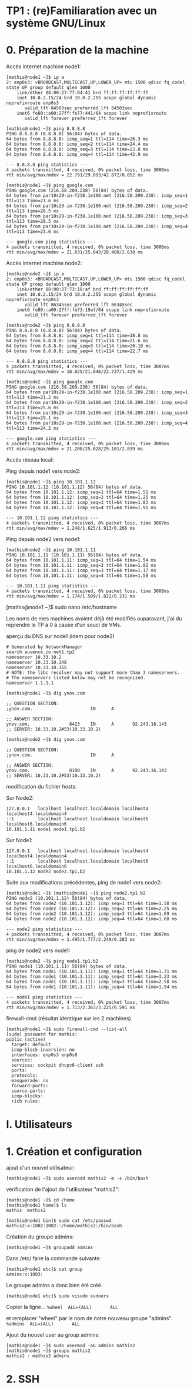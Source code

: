# TP1 : (re)Familiaration avec un système GNU/Linux

# 0. Préparation de la machine

Accès internet machine node1:
```
[mathis@node1 ~]$ ip a
2: enp0s3: <BROADCAST,MULTICAST,UP,LOWER_UP> mtu 1500 qdisc fq_codel state UP group default qlen 1000
    link/ether 08:00:27:77:04:41 brd ff:ff:ff:ff:ff:ff
    inet 10.0.2.15/24 brd 10.0.2.255 scope global dynamic noprefixroute enp0s3
       valid_lft 84503sec preferred_lft 84503sec
    inet6 fe80::a00:27ff:fe77:441/64 scope link noprefixroute
       valid_lft forever preferred_lft forever
```
```
[mathis@node1 ~]$ ping 8.8.8.8
PING 8.8.8.8 (8.8.8.8) 56(84) bytes of data.
64 bytes from 8.8.8.8: icmp_seq=1 ttl=114 time=26.3 ms
64 bytes from 8.8.8.8: icmp_seq=2 ttl=114 time=24.4 ms
64 bytes from 8.8.8.8: icmp_seq=3 ttl=114 time=22.8 ms
64 bytes from 8.8.8.8: icmp_seq=4 ttl=114 time=42.9 ms

--- 8.8.8.8 ping statistics ---
4 packets transmitted, 4 received, 0% packet loss, time 3008ms
rtt min/avg/max/mdev = 22.791/29.093/42.872/8.052 ms
```
```
[mathis@node1 ~]$ ping google.com
PING google.com (216.58.209.238) 56(84) bytes of data.
64 bytes from par10s29-in-f238.1e100.net (216.58.209.238): icmp_seq=1 ttl=113 time=21.6 ms
64 bytes from par10s29-in-f238.1e100.net (216.58.209.238): icmp_seq=2 ttl=113 time=26.5 ms
64 bytes from par10s29-in-f238.1e100.net (216.58.209.238): icmp_seq=3 ttl=113 time=28.5 ms
64 bytes from par10s29-in-f238.1e100.net (216.58.209.238): icmp_seq=4 ttl=113 time=23.6 ms

--- google.com ping statistics ---
4 packets transmitted, 4 received, 0% packet loss, time 3006ms
rtt min/avg/max/mdev = 21.631/25.043/28.480/2.630 ms
```

Accès internet machine node2:

```
[mathis@node2 ~]$ ip a
2: enp0s3: <BROADCAST,MULTICAST,UP,LOWER_UP> mtu 1500 qdisc fq_codel state UP group default qlen 1000
    link/ether 08:00:27:73:19:af brd ff:ff:ff:ff:ff:ff
    inet 10.0.2.15/24 brd 10.0.2.255 scope global dynamic noprefixroute enp0s3
       valid_lft 86345sec preferred_lft 86345sec
    inet6 fe80::a00:27ff:fe73:19af/64 scope link noprefixroute
       valid_lft forever preferred_lft forever
```
```
[mathis@node2 ~]$ ping 8.8.8.8
PING 8.8.8.8 (8.8.8.8) 56(84) bytes of data.
64 bytes from 8.8.8.8: icmp_seq=1 ttl=114 time=18.8 ms
64 bytes from 8.8.8.8: icmp_seq=2 ttl=114 time=21.6 ms
64 bytes from 8.8.8.8: icmp_seq=3 ttl=114 time=20.10 ms
64 bytes from 8.8.8.8: icmp_seq=4 ttl=114 time=22.7 ms

--- 8.8.8.8 ping statistics ---
4 packets transmitted, 4 received, 0% packet loss, time 3007ms
rtt min/avg/max/mdev = 18.825/21.046/22.737/1.429 ms
```
```
[mathis@node2 ~]$ ping google.com
PING google.com (216.58.209.238) 56(84) bytes of data.
64 bytes from par10s29-in-f238.1e100.net (216.58.209.238): icmp_seq=1 ttl=113 time=21.2 ms
64 bytes from par10s29-in-f238.1e100.net (216.58.209.238): icmp_seq=2 ttl=113 time=25.6 ms
64 bytes from par10s29-in-f238.1e100.net (216.58.209.238): icmp_seq=3 ttl=113 time=29.1 ms
64 bytes from par10s29-in-f238.1e100.net (216.58.209.238): icmp_seq=4 ttl=113 time=24.2 ms

--- google.com ping statistics ---
4 packets transmitted, 4 received, 0% packet loss, time 3006ms
rtt min/avg/max/mdev = 21.200/25.028/29.101/2.839 ms
```


Accès réseau local:

Ping depuis node1 vers node2:
```
[mathis@node1 ~]$ ping 10.101.1.12
PING 10.101.1.12 (10.101.1.12) 56(84) bytes of data.
64 bytes from 10.101.1.12: icmp_seq=1 ttl=64 time=1.51 ms
64 bytes from 10.101.1.12: icmp_seq=2 ttl=64 time=1.25 ms
64 bytes from 10.101.1.12: icmp_seq=3 ttl=64 time=1.83 ms
64 bytes from 10.101.1.12: icmp_seq=4 ttl=64 time=1.91 ms

--- 10.101.1.12 ping statistics ---
4 packets transmitted, 4 received, 0% packet loss, time 3007ms
rtt min/avg/max/mdev = 1.248/1.625/1.913/0.266 ms
```

Ping depuis node2 vers node1:
```
[mathis@node2 ~]$ ping 10.101.1.11
PING 10.101.1.11 (10.101.1.11) 56(84) bytes of data.
64 bytes from 10.101.1.11: icmp_seq=1 ttl=64 time=1.54 ms
64 bytes from 10.101.1.11: icmp_seq=2 ttl=64 time=1.82 ms
64 bytes from 10.101.1.11: icmp_seq=3 ttl=64 time=1.17 ms
64 bytes from 10.101.1.11: icmp_seq=4 ttl=64 time=1.50 ms

--- 10.101.1.11 ping statistics ---
4 packets transmitted, 4 received, 0% packet loss, time 3008ms
rtt min/avg/max/mdev = 1.174/1.509/1.822/0.231 ms
```

[mathis@node1 ~]$ sudo nano /etc/hostname

Les noms de mes machines avaient déjà été modifiés auparavant, j'ai du reprendre le TP à 0 à cause d'un souci de VMs.

aperçu du DNS sur node1 (idem pour node2)
```
# Generated by NetworkManager
search auvence.co net1.tp2
nameserver 10.33.10.2
nameserver 10.33.10.148
nameserver 10.33.10.155
# NOTE: the libc resolver may not support more than 3 nameservers.
# The nameservers listed below may not be recognized.
nameserver 1.1.1.1
```
```
[mathis@node1 ~]$ dig ynov.com

;; QUESTION SECTION:
;ynov.com.                      IN      A

;; ANSWER SECTION:
ynov.com.               8423    IN      A       92.243.16.143
;; SERVER: 10.33.10.2#53(10.33.10.2)
```

```
[mathis@node2 ~]$ dig ynov.com

;; QUESTION SECTION:
;ynov.com.                      IN      A

;; ANSWER SECTION:
ynov.com.               8100    IN      A       92.243.16.143
;; SERVER: 10.33.10.2#53(10.33.10.2)
```

modification du fichier hosts:

Sur Node2:
```
127.0.0.1   localhost localhost.localdomain localhost4 localhost4.localdomain4
::1         localhost localhost.localdomain localhost6 localhost6.localdomain6
10.101.1.11 node1 node1.tp1.b2
```

Sur Node1:
```
127.0.0.1   localhost localhost.localdomain localhost4 localhost4.localdomain4
::1         localhost localhost.localdomain localhost6 localhost6.localdomain6
10.101.1.12 node2 node2.tp1.b2
```

Suite aux modifications précédentes,
ping de node1 vers node2:
```
[mathis@node1 ~]$ [mathis@node1 ~]$ ping node2.tp1.b2
PING node2 (10.101.1.12) 56(84) bytes of data.
64 bytes from node2 (10.101.1.12): icmp_seq=1 ttl=64 time=1.50 ms
64 bytes from node2 (10.101.1.12): icmp_seq=2 ttl=64 time=2.25 ms
64 bytes from node2 (10.101.1.12): icmp_seq=3 ttl=64 time=1.69 ms
64 bytes from node2 (10.101.1.12): icmp_seq=4 ttl=64 time=1.68 ms

--- node2 ping statistics ---
4 packets transmitted, 4 received, 0% packet loss, time 3007ms
rtt min/avg/max/mdev = 1.495/1.777/2.249/0.283 ms
```

ping de node2 vers node1:
```
[mathis@node2 ~]$ ping node1.tp1.b2
PING node1 (10.101.1.11) 56(84) bytes of data.
64 bytes from node1 (10.101.1.11): icmp_seq=1 ttl=64 time=1.71 ms
64 bytes from node1 (10.101.1.11): icmp_seq=2 ttl=64 time=3.23 ms
64 bytes from node1 (10.101.1.11): icmp_seq=3 ttl=64 time=2.58 ms
64 bytes from node1 (10.101.1.11): icmp_seq=4 ttl=64 time=1.94 ms

--- node1 ping statistics ---
4 packets transmitted, 4 received, 0% packet loss, time 3007ms
rtt min/avg/max/mdev = 1.713/2.363/3.225/0.591 ms
```

firewall-cmd (résultat identique sur les 2 machines)
```
[mathis@node1 ~]$ sudo firewall-cmd --list-all
[sudo] password for mathis:
public (active)
  target: default
  icmp-block-inversion: no
  interfaces: enp0s3 enp0s8
  sources:
  services: cockpit dhcpv6-client ssh
  ports:
  protocols:
  masquerade: no
  forward-ports:
  source-ports:
  icmp-blocks:
  rich rules:
```

# I. Utilisateurs

# 1. Création et configuration

ajout d'un nouvel utilisateur:
```
[mathis@node1 ~]$ sudo useradd mathis2 -m -s /bin/bash
```

vérification de l'ajout de l'utilisateur "mathis2":
```
[mathis@node1 ~]$ cd /home
[mathis@node1 home]$ ls
mathis  mathis2
```

```
[mathis@node1 bin]$ sudo cat /etc/passwd
mathis2:x:1002:1002::/home/mathis2:/bin/bash
```

Création  du groupe admins:

```
[mathis@node1 ~]$ groupadd admins
```

Dans /etc/ faire la commande suivante:

```
[mathis@node1 etc]$ cat group
admins:x:1003:
```

Le groupe admins a donc bien été créé.

```[mathis@node1 etc]$ sudo visudo sudoers ```

Copier la ligne...
```%wheel  ALL=(ALL)       ALL ```

et remplacer "wheel" par le nom de notre nouveau groupe "admins".
```%admins  ALL=(ALL)       ALL```

Ajout du nouvel user au group admins:

```
[mathis@node1 ~]$ sudo usermod -aG admins mathis2
[mathis@node1 ~]$ groups mathis2
mathis2 : mathis2 admins
```

# 2. SSH

